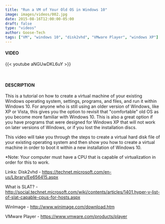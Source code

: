 ```yaml
---
title: "Run a VM of Your Old OS in Windows 10"
image: images/videos/002.jpg
date: 2015-08-16T12:00:00-05:00
draft: false
type: "videos"
author: Goose-Tech
tags: ["VM", "windows 10", "disk2vhd", "VMware Player", "windows XP"]
---
```


#### VIDEO

{{< youtube aNGUwDKL6uY >}}

&nbsp;

#### DESCRIPTION

This is a tutorial on how to create a virtual machine of your existing Windows operating system, settings, programs, and files,  and run it within Windows 10.  For anyone who is still using an older version of Windows, like XP or Vista, this gives you the option to revisit that "comfortable" old OS as you become more familiar with Windows 10.  This is also a great option if you have programs that were designed for Windows XP that will not work on later versions of Windows, or if you lost the installation discs.

This video will take you through the steps to create a virtual hard disk file of your existing operating system and then show you how to create a virtual machine in order to boot it within a new installation of Windows 10.

*Note:  Your computer must have a CPU that is capable of virtualization in order for this to work.

Links:
Disk2vhd - https://technet.microsoft.com/en-us/Library/Ee656415.aspx  

What is SLAT? - http://social.technet.microsoft.com/wiki/contents/articles/1401.hyper-v-list-of-slat-capable-cpus-for-hosts.aspx  

WinImage - http://www.winimage.com/download.htm  

VMware Player - https://www.vmware.com/products/player  